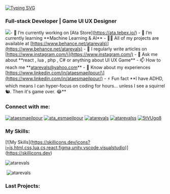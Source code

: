 [![Typing SVG](https://readme-typing-svg.demolab.com?font=Fira+Code&pause=1000&color=F7E407&width=435&lines=Hi+%F0%9F%91%8B%2C+I'm+Ata+Revals;Hi+%F0%9F%91%8B%2C+I'm+Ata+Esmaeilpour)](#)

### Full-stack Developer | Game UI UX Designer

 [![](https://img.shields.io/badge/Discord-5865F2?style=for-the-badge&logo=discord&logoColor=white)](https://discord.gg/5tVUgq8)\- 🔭 I’m currently working on \[Ata Store\](https://ata.tebex.io/) - 🌱 I’m currently learning \*\*Machine Learning & AI\*\* - 👨‍💻 All of my projects are available at \[https://www.behance.net/atarevals\](https://www.behance.net/atarevals) - 📝 I regularly write articles on \[https://www.instagram.com/\](https://www.instagram.com/) - 💬 Ask me about \*\*react , lua , php , C# or anything about UI UX Game\*\* - 📫 How to reach me \*\*atarevals@yahoo.com\*\* - 📄 Know about my experiences \[https://www.linkedin.com/in/ataesmaeilpour/\](https://www.linkedin.com/in/ataesmaeilpour/) - ⚡ Fun fact \*\*I have ADHD, which means I can hyper-focus on coding for hours... unless I see a squirrel 🐿️. Then it's game over. 😂\*\*

### Connect with me:

[![ataesmaeilpour](https://raw.githubusercontent.com/rahuldkjain/github-profile-readme-generator/master/src/images/icons/Social/linked-in-alt.svg)](https://linkedin.com/in/ataesmaeilpour) [![ata_esmaeilpour](https://raw.githubusercontent.com/rahuldkjain/github-profile-readme-generator/master/src/images/icons/Social/instagram.svg)](https://instagram.com/ata_esmaeilpour) [![atarevals](https://raw.githubusercontent.com/rahuldkjain/github-profile-readme-generator/master/src/images/icons/Social/behance.svg)](https://www.behance.net/atarevals) [![atarevalss](https://raw.githubusercontent.com/rahuldkjain/github-profile-readme-generator/master/src/images/icons/Social/youtube.svg)](https://www.youtube.com/c/atarevalss) [![5tVUgq8](https://raw.githubusercontent.com/rahuldkjain/github-profile-readme-generator/master/src/images/icons/Social/discord.svg)](https://discord.gg/5tVUgq8)

### My Skills:

\[!\[My Skills\](https://skillicons.dev/icons?i=js,html,css,lua,cs,react,figma,unity,vscode,visualstudio)\](https://skillicons.dev)

![atarevals](https://github-readme-stats.vercel.app/api/top-langs?username=atarevals&show_icons=true&theme=dark&locale=en&layout=compact)

 ![atarevals](https://github-readme-stats.vercel.app/api?username=atarevals&show_icons=true&theme=dark&title_color=ffffff&text_color=ffffff&hide_border=true&locale=en)

### Last Projects:

<!-- BEGIN YOUTUBE-CARDS -->
<!-- END YOUTUBE-CARDS -->